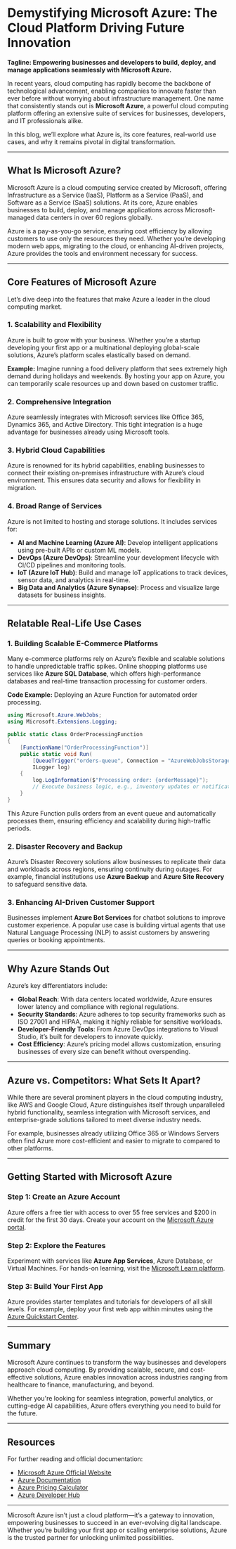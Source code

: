 # Demystifying Microsoft Azure: The Cloud Platform Driving Future Innovation  

**Tagline: Empowering businesses and developers to build, deploy, and manage applications seamlessly with Microsoft Azure.**  

In recent years, cloud computing has rapidly become the backbone of technological advancement, enabling companies to innovate faster than ever before without worrying about infrastructure management. One name that consistently stands out is **Microsoft Azure**, a powerful cloud computing platform offering an extensive suite of services for businesses, developers, and IT professionals alike.  

In this blog, we’ll explore what Azure is, its core features, real-world use cases, and why it remains pivotal in digital transformation.  

---

## **What Is Microsoft Azure?**    

Microsoft Azure is a cloud computing service created by Microsoft, offering Infrastructure as a Service (IaaS), Platform as a Service (PaaS), and Software as a Service (SaaS) solutions. At its core, Azure enables businesses to build, deploy, and manage applications across Microsoft-managed data centers in over 60 regions globally.  

Azure is a pay-as-you-go service, ensuring cost efficiency by allowing customers to use only the resources they need. Whether you’re developing modern web apps, migrating to the cloud, or enhancing AI-driven projects, Azure provides the tools and environment necessary for success.  

---

## **Core Features of Microsoft Azure**  

Let’s dive deep into the features that make Azure a leader in the cloud computing market.  

### **1. Scalability and Flexibility**  
Azure is built to grow with your business. Whether you’re a startup developing your first app or a multinational deploying global-scale solutions, Azure’s platform scales elastically based on demand.  

**Example:** Imagine running a food delivery platform that sees extremely high demand during holidays and weekends. By hosting your app on Azure, you can temporarily scale resources up and down based on customer traffic.  

### **2. Comprehensive Integration**  
Azure seamlessly integrates with Microsoft services like Office 365, Dynamics 365, and Active Directory. This tight integration is a huge advantage for businesses already using Microsoft tools.  

### **3. Hybrid Cloud Capabilities**  
Azure is renowned for its hybrid capabilities, enabling businesses to connect their existing on-premises infrastructure with Azure’s cloud environment. This ensures data security and allows for flexibility in migration.  

### **4. Broad Range of Services**  
Azure is not limited to hosting and storage solutions. It includes services for:  
- **AI and Machine Learning (Azure AI)**: Develop intelligent applications using pre-built APIs or custom ML models.  
- **DevOps (Azure DevOps)**: Streamline your development lifecycle with CI/CD pipelines and monitoring tools.  
- **IoT (Azure IoT Hub)**: Build and manage IoT applications to track devices, sensor data, and analytics in real-time.  
- **Big Data and Analytics (Azure Synapse)**: Process and visualize large datasets for business insights.  

---

## **Relatable Real-Life Use Cases**  

### **1. Building Scalable E-Commerce Platforms**  
Many e-commerce platforms rely on Azure’s flexible and scalable solutions to handle unpredictable traffic spikes. Online shopping platforms use services like **Azure SQL Database**, which offers high-performance databases and real-time transaction processing for customer orders.  

**Code Example:** Deploying an Azure Function for automated order processing.  

```csharp  
using Microsoft.Azure.WebJobs;  
using Microsoft.Extensions.Logging;  

public static class OrderProcessingFunction  
{  
    [FunctionName("OrderProcessingFunction")]  
    public static void Run(  
        [QueueTrigger("orders-queue", Connection = "AzureWebJobsStorage")] string orderMessage,  
        ILogger log)  
    {  
        log.LogInformation($"Processing order: {orderMessage}");  
        // Execute business logic, e.g., inventory updates or notifications  
    }  
}  
```  

This Azure Function pulls orders from an event queue and automatically processes them, ensuring efficiency and scalability during high-traffic periods.  

### **2. Disaster Recovery and Backup**  
Azure’s Disaster Recovery solutions allow businesses to replicate their data and workloads across regions, ensuring continuity during outages. For example, financial institutions use **Azure Backup** and **Azure Site Recovery** to safeguard sensitive data.  

### **3. Enhancing AI-Driven Customer Support**  
Businesses implement **Azure Bot Services** for chatbot solutions to improve customer experience. A popular use case is building virtual agents that use Natural Language Processing (NLP) to assist customers by answering queries or booking appointments.  

---

## **Why Azure Stands Out**  

Azure’s key differentiators include:  
- **Global Reach**: With data centers located worldwide, Azure ensures lower latency and compliance with regional regulations.  
- **Security Standards**: Azure adheres to top security frameworks such as ISO 27001 and HIPAA, making it highly reliable for sensitive workloads.  
- **Developer-Friendly Tools**: From Azure DevOps integrations to Visual Studio, it’s built for developers to innovate quickly.  
- **Cost Efficiency**: Azure’s pricing model allows customization, ensuring businesses of every size can benefit without overspending.  

---

## **Azure vs. Competitors: What Sets It Apart?**  

While there are several prominent players in the cloud computing industry, like AWS and Google Cloud, Azure distinguishes itself through unparalleled hybrid functionality, seamless integration with Microsoft services, and enterprise-grade solutions tailored to meet diverse industry needs.  

For example, businesses already utilizing Office 365 or Windows Servers often find Azure more cost-efficient and easier to migrate to compared to other platforms.  

---

## **Getting Started with Microsoft Azure**  

### **Step 1: Create an Azure Account**  
Azure offers a free tier with access to over 55 free services and $200 in credit for the first 30 days. Create your account on the [Microsoft Azure portal](https://azure.microsoft.com).  

### **Step 2: Explore the Features**  
Experiment with services like **Azure App Services**, Azure Database, or Virtual Machines. For hands-on learning, visit the [Microsoft Learn platform](https://learn.microsoft.com/azure).  

### **Step 3: Build Your First App**  
Azure provides starter templates and tutorials for developers of all skill levels. For example, deploy your first web app within minutes using the [Azure Quickstart Center](https://portal.azure.com).  

---

## **Summary**   

Microsoft Azure continues to transform the way businesses and developers approach cloud computing. By providing scalable, secure, and cost-effective solutions, Azure enables innovation across industries ranging from healthcare to finance, manufacturing, and beyond.   

Whether you're looking for seamless integration, powerful analytics, or cutting-edge AI capabilities, Azure offers everything you need to build for the future.  

---

## **Resources**  

For further reading and official documentation:  
- [Microsoft Azure Official Website](https://azure.microsoft.com/)  
- [Azure Documentation](https://learn.microsoft.com/azure)  
- [Azure Pricing Calculator](https://azure.microsoft.com/pricing/calculator/)  
- [Azure Developer Hub](https://developer.microsoft.com/en-us/azure/)  

---

Microsoft Azure isn’t just a cloud platform—it’s a gateway to innovation, empowering businesses to succeed in an ever-evolving digital landscape. Whether you’re building your first app or scaling enterprise solutions, Azure is the trusted partner for unlocking unlimited possibilities.